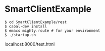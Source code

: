 SmartClientExample
==================

```
$ cd SmartClientExample/rest
$ cabal-dev install
$ emacs mighty.route # for your environment
$ ./startup.sh
```
localhost:8000/test.html

